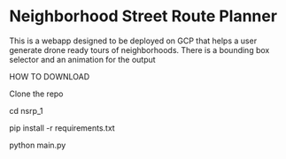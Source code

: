 # Neighborhood Street Route Planner

This is a webapp designed to be deployed on GCP that helps a user generate drone ready tours of neighborhoods. There is a bounding box selector and an animation for the output

HOW TO DOWNLOAD 

Clone the repo

cd nsrp_1

pip install -r requirements.txt

python main.py

